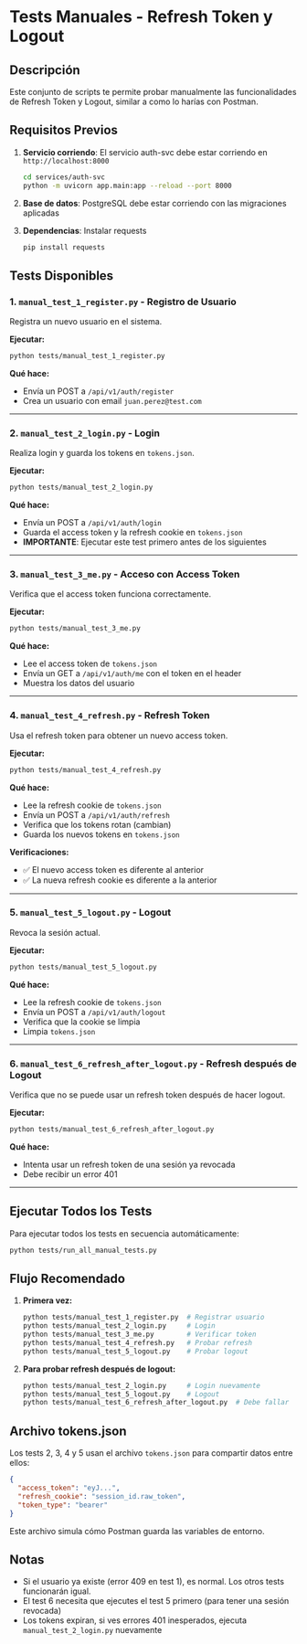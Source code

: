 # Tests Manuales - Refresh Token y Logout

## Descripción

Este conjunto de scripts te permite probar manualmente las funcionalidades de Refresh Token y Logout, similar a como lo harías con Postman.

## Requisitos Previos

1. **Servicio corriendo**: El servicio auth-svc debe estar corriendo en `http://localhost:8000`
   ```bash
   cd services/auth-svc
   python -m uvicorn app.main:app --reload --port 8000
   ```

2. **Base de datos**: PostgreSQL debe estar corriendo con las migraciones aplicadas

3. **Dependencias**: Instalar requests
   ```bash
   pip install requests
   ```

## Tests Disponibles

### 1. `manual_test_1_register.py` - Registro de Usuario
Registra un nuevo usuario en el sistema.

**Ejecutar:**
```bash
python tests/manual_test_1_register.py
```

**Qué hace:**
- Envía un POST a `/api/v1/auth/register`
- Crea un usuario con email `juan.perez@test.com`

---

### 2. `manual_test_2_login.py` - Login
Realiza login y guarda los tokens en `tokens.json`.

**Ejecutar:**
```bash
python tests/manual_test_2_login.py
```

**Qué hace:**
- Envía un POST a `/api/v1/auth/login`
- Guarda el access token y la refresh cookie en `tokens.json`
- **IMPORTANTE**: Ejecutar este test primero antes de los siguientes

---

### 3. `manual_test_3_me.py` - Acceso con Access Token
Verifica que el access token funciona correctamente.

**Ejecutar:**
```bash
python tests/manual_test_3_me.py
```

**Qué hace:**
- Lee el access token de `tokens.json`
- Envía un GET a `/api/v1/auth/me` con el token en el header
- Muestra los datos del usuario

---

### 4. `manual_test_4_refresh.py` - Refresh Token
Usa el refresh token para obtener un nuevo access token.

**Ejecutar:**
```bash
python tests/manual_test_4_refresh.py
```

**Qué hace:**
- Lee la refresh cookie de `tokens.json`
- Envía un POST a `/api/v1/auth/refresh`
- Verifica que los tokens rotan (cambian)
- Guarda los nuevos tokens en `tokens.json`

**Verificaciones:**
- ✅ El nuevo access token es diferente al anterior
- ✅ La nueva refresh cookie es diferente a la anterior

---

### 5. `manual_test_5_logout.py` - Logout
Revoca la sesión actual.

**Ejecutar:**
```bash
python tests/manual_test_5_logout.py
```

**Qué hace:**
- Lee la refresh cookie de `tokens.json`
- Envía un POST a `/api/v1/auth/logout`
- Verifica que la cookie se limpia
- Limpia `tokens.json`

---

### 6. `manual_test_6_refresh_after_logout.py` - Refresh después de Logout
Verifica que no se puede usar un refresh token después de hacer logout.

**Ejecutar:**
```bash
python tests/manual_test_6_refresh_after_logout.py
```

**Qué hace:**
- Intenta usar un refresh token de una sesión ya revocada
- Debe recibir un error 401

---

## Ejecutar Todos los Tests

Para ejecutar todos los tests en secuencia automáticamente:

```bash
python tests/run_all_manual_tests.py
```

## Flujo Recomendado

1. **Primera vez:**
   ```bash
   python tests/manual_test_1_register.py  # Registrar usuario
   python tests/manual_test_2_login.py     # Login
   python tests/manual_test_3_me.py        # Verificar token
   python tests/manual_test_4_refresh.py   # Probar refresh
   python tests/manual_test_5_logout.py    # Probar logout
   ```

2. **Para probar refresh después de logout:**
   ```bash
   python tests/manual_test_2_login.py     # Login nuevamente
   python tests/manual_test_5_logout.py    # Logout
   python tests/manual_test_6_refresh_after_logout.py  # Debe fallar
   ```

## Archivo tokens.json

Los tests 2, 3, 4 y 5 usan el archivo `tokens.json` para compartir datos entre ellos:

```json
{
  "access_token": "eyJ...",
  "refresh_cookie": "session_id.raw_token",
  "token_type": "bearer"
}
```

Este archivo simula cómo Postman guarda las variables de entorno.

## Notas

- Si el usuario ya existe (error 409 en test 1), es normal. Los otros tests funcionarán igual.
- El test 6 necesita que ejecutes el test 5 primero (para tener una sesión revocada)
- Los tokens expiran, si ves errores 401 inesperados, ejecuta `manual_test_2_login.py` nuevamente
